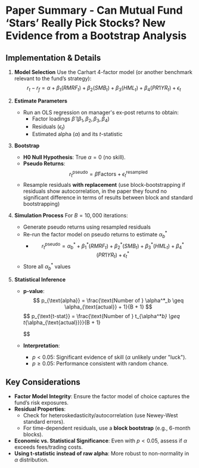 # Paper Summary - Can Mutual Fund ‘Stars’ Really Pick Stocks? New Evidence from a Bootstrap Analysis

## Implementation & Details

1. **Model Selection**
   Use the Carhart 4-factor model (or another benchmark relevant to the fund’s strategy):
   $$
   r_t - r_f = \alpha + \beta_1(RMRF_t) + \beta_2(SMB_t) + \beta_3(HML_t) + \beta_4(PR1YR_t) + \epsilon_t
   $$

2. **Estimate Parameters**
   - Run an OLS regression on manager's ex-post returns to obtain:
     - Factor loadings $\hat{\beta}$ ($\beta_1, \beta_2, \beta_3, \beta_4$)  
     - Residuals ($\epsilon_t$)  
     - Estimated alpha ($\alpha$) and its $t$-statistic  

3. **Bootstrap**
   - **H0 Null Hypothesis**: True $\alpha = 0$ (no skill).
   - **Pseudo Returns**:
     $$
     r_t^{\text{pseudo}} = \hat{\beta}\text{Factors} + \epsilon_t^{\text{resampled}}
     $$
   - Resample residuals **with replacement** (use block-bootstrapping if residuals show autocorrelation, in the paper they found no significant difference in terms of results between block and standard bootstrapping)

4. **Simulation Process**
   For $B = 10,000$ iterations:
   - Generate pseudo returns using resampled residuals
   - Re-run the factor model on pseudo returns to estimate $\alpha^*_b$
     - $$r_t^{\text{pseudo}} = \alpha^*_b + \beta_1^*(RMRF_t) + \beta_2^*(SMB_t) + \beta_3^*(HML_t) + \beta_4^*(PR1YR_t) + \epsilon_t^*$$
   - Store all $\alpha^*_b$ values

5. **Statistical Inference**
   - **p-value**:
     $$
     p_{\text{alpha}} = \frac{\text{Number of } \alpha^*_b \geq \alpha_{\text{actual}} + 1}{B + 1}
     $$
     $$
      p_{\text{t-stat}} = \frac{\text{Number of } t_{\alpha^*_b} \geq t_{\alpha_{\text{actual}}}}{B + 1}

      $$
   - **Interpretation**:
     - $p < 0.05$: Significant evidence of skill ($\alpha$ unlikely under "luck").
     - $p \geq 0.05$: Performance consistent with random chance.

## **Key Considerations**

- **Factor Model Integrity**: Ensure the factor model of choice captures the fund’s risk exposures.
- **Residual Properties**:
  - Check for heteroskedasticity/autocorrelation (use Newey-West standard errors).
  - For time-dependent residuals, use a **block bootstrap** (e.g., 6-month blocks).
- **Economic vs. Statistical Significance**: Even with $p < 0.05$, assess if $\alpha$ exceeds fees/trading costs.
- **Using t-statistic instead of raw alpha**: More robust to non-normality in $\alpha$ distribution.
